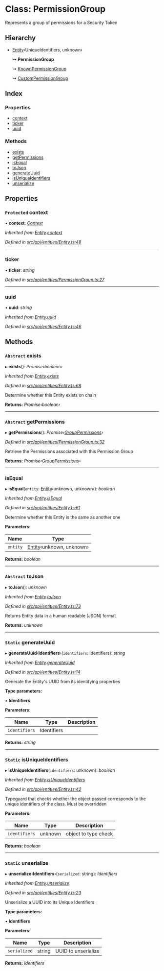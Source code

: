 # Class: PermissionGroup

Represents a group of permissions for a Security Token

## Hierarchy

* [Entity](entity.md)‹UniqueIdentifiers, unknown›

  ↳ **PermissionGroup**

  ↳ [KnownPermissionGroup](knownpermissiongroup.md)

  ↳ [CustomPermissionGroup](custompermissiongroup.md)

## Index

### Properties

* [context](permissiongroup.md#protected-context)
* [ticker](permissiongroup.md#ticker)
* [uuid](permissiongroup.md#uuid)

### Methods

* [exists](permissiongroup.md#abstract-exists)
* [getPermissions](permissiongroup.md#abstract-getpermissions)
* [isEqual](permissiongroup.md#isequal)
* [toJson](permissiongroup.md#abstract-tojson)
* [generateUuid](permissiongroup.md#static-generateuuid)
* [isUniqueIdentifiers](permissiongroup.md#static-isuniqueidentifiers)
* [unserialize](permissiongroup.md#static-unserialize)

## Properties

### `Protected` context

• **context**: *[Context](context.md)*

*Inherited from [Entity](entity.md).[context](entity.md#protected-context)*

*Defined in [src/api/entities/Entity.ts:48](https://github.com/PolymathNetwork/polymesh-sdk/blob/44d12f59/src/api/entities/Entity.ts#L48)*

___

###  ticker

• **ticker**: *string*

*Defined in [src/api/entities/PermissionGroup.ts:27](https://github.com/PolymathNetwork/polymesh-sdk/blob/44d12f59/src/api/entities/PermissionGroup.ts#L27)*

___

###  uuid

• **uuid**: *string*

*Inherited from [Entity](entity.md).[uuid](entity.md#uuid)*

*Defined in [src/api/entities/Entity.ts:46](https://github.com/PolymathNetwork/polymesh-sdk/blob/44d12f59/src/api/entities/Entity.ts#L46)*

## Methods

### `Abstract` exists

▸ **exists**(): *Promise‹boolean›*

*Inherited from [Entity](entity.md).[exists](entity.md#abstract-exists)*

*Defined in [src/api/entities/Entity.ts:68](https://github.com/PolymathNetwork/polymesh-sdk/blob/44d12f59/src/api/entities/Entity.ts#L68)*

Determine whether this Entity exists on chain

**Returns:** *Promise‹boolean›*

___

### `Abstract` getPermissions

▸ **getPermissions**(): *Promise‹[GroupPermissions](../globals.md#grouppermissions)›*

*Defined in [src/api/entities/PermissionGroup.ts:32](https://github.com/PolymathNetwork/polymesh-sdk/blob/44d12f59/src/api/entities/PermissionGroup.ts#L32)*

Retrieve the Permissions associated with this Permission Group

**Returns:** *Promise‹[GroupPermissions](../globals.md#grouppermissions)›*

___

###  isEqual

▸ **isEqual**(`entity`: [Entity](entity.md)‹unknown, unknown›): *boolean*

*Inherited from [Entity](entity.md).[isEqual](entity.md#isequal)*

*Defined in [src/api/entities/Entity.ts:61](https://github.com/PolymathNetwork/polymesh-sdk/blob/44d12f59/src/api/entities/Entity.ts#L61)*

Determine whether this Entity is the same as another one

**Parameters:**

Name | Type |
------ | ------ |
`entity` | [Entity](entity.md)‹unknown, unknown› |

**Returns:** *boolean*

___

### `Abstract` toJson

▸ **toJson**(): *unknown*

*Inherited from [Entity](entity.md).[toJson](entity.md#abstract-tojson)*

*Defined in [src/api/entities/Entity.ts:73](https://github.com/PolymathNetwork/polymesh-sdk/blob/44d12f59/src/api/entities/Entity.ts#L73)*

Returns Entity data in a human readable (JSON) format

**Returns:** *unknown*

___

### `Static` generateUuid

▸ **generateUuid**‹**Identifiers**›(`identifiers`: Identifiers): *string*

*Inherited from [Entity](entity.md).[generateUuid](entity.md#static-generateuuid)*

*Defined in [src/api/entities/Entity.ts:14](https://github.com/PolymathNetwork/polymesh-sdk/blob/44d12f59/src/api/entities/Entity.ts#L14)*

Generate the Entity's UUID from its identifying properties

**Type parameters:**

▪ **Identifiers**

**Parameters:**

Name | Type | Description |
------ | ------ | ------ |
`identifiers` | Identifiers |   |

**Returns:** *string*

___

### `Static` isUniqueIdentifiers

▸ **isUniqueIdentifiers**(`identifiers`: unknown): *boolean*

*Inherited from [Entity](entity.md).[isUniqueIdentifiers](entity.md#static-isuniqueidentifiers)*

*Defined in [src/api/entities/Entity.ts:42](https://github.com/PolymathNetwork/polymesh-sdk/blob/44d12f59/src/api/entities/Entity.ts#L42)*

Typeguard that checks whether the object passed corresponds to the unique identifiers of the class. Must be overridden

**Parameters:**

Name | Type | Description |
------ | ------ | ------ |
`identifiers` | unknown | object to type check  |

**Returns:** *boolean*

___

### `Static` unserialize

▸ **unserialize**‹**Identifiers**›(`serialized`: string): *Identifiers*

*Inherited from [Entity](entity.md).[unserialize](entity.md#static-unserialize)*

*Defined in [src/api/entities/Entity.ts:23](https://github.com/PolymathNetwork/polymesh-sdk/blob/44d12f59/src/api/entities/Entity.ts#L23)*

Unserialize a UUID into its Unique Identifiers

**Type parameters:**

▪ **Identifiers**

**Parameters:**

Name | Type | Description |
------ | ------ | ------ |
`serialized` | string | UUID to unserialize  |

**Returns:** *Identifiers*
